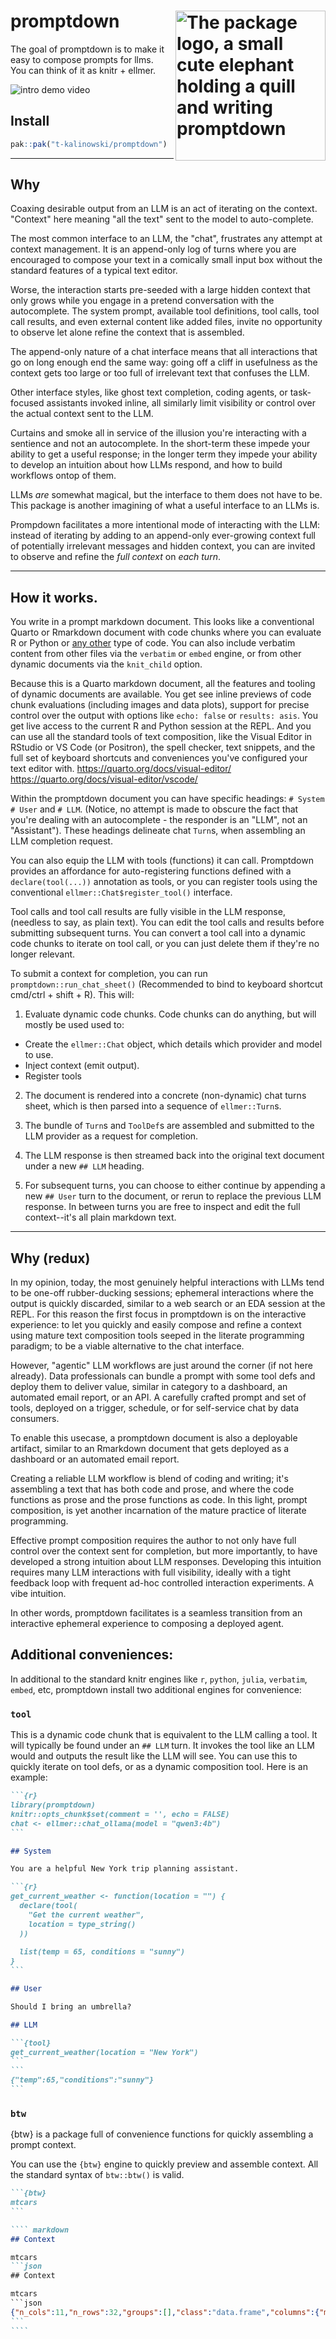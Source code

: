 # promptdown <img src="man/figures/logo.png" alt="The package logo, a small cute elephant holding a quill and writing promptdown" align="right" height="240"/>

<!-- badges: start -->

<!-- badges: end -->

The goal of promptdown is to make it easy to compose prompts for llms.\
You can think of it as knitr + ellmer.


![intro demo video](https://github.com/user-attachments/assets/a5ed8e32-6c60-4875-932b-147b0f2f7e84)

## Install

``` r
pak::pak("t-kalinowski/promptdown")
```

------------------------------------------------------------------------

## Why

Coaxing desirable output from an LLM is an act of iterating on the
context. "Context" here meaning "all the text" sent to the model to
auto-complete.

The most common interface to an LLM, the "chat", frustrates any attempt
at context management. It is an append-only log of turns where you are
encouraged to compose your text in a comically small input box without
the standard features of a typical text editor.

Worse, the interaction starts pre-seeded with a large hidden context
that only grows while you engage in a pretend conversation with the
autocomplete. The system prompt, available tool definitions, tool calls,
tool call results, and even external content like added files, invite no
opportunity to observe let alone refine the context that is assembled.

The append-only nature of a chat interface means that all interactions
that go on long enough end the same way: going off a cliff in usefulness
as the context gets too large or too full of irrelevant text that
confuses the LLM.

Other interface styles, like ghost text completion, coding agents, or
task-focused assistants invoked inline, all similarly limit visibility
or control over the actual context sent to the LLM.

<!-- Using LLMs like this (to me) often feels like trying to play piano with oven mitts.  -->

Curtains and smoke all in service of the illusion you're interacting
with a sentience and not an autocomplete. In the short-term these impede
your ability to get a useful response; in the longer term they impede
your ability to develop an intuition about how LLMs respond, and how to
build workflows ontop of them.

LLMs *are* somewhat magical, but the interface to them does not have to
be. This package is another imagining of what a useful interface to an
LLMs is.

Prompdown facilitates a more intentional mode of interacting with the
LLM: instead of iterating by adding to an append-only ever-growing
context full of potentially irrelevant messages and hidden context, you
can are invited to observe and refine the *full context* on *each turn*.

------------------------------------------------------------------------

## How it works.

You write in a prompt markdown document. This looks like a conventional
Quarto or Rmarkdown document with code chunks where you can evaluate R
or Python or [any
other](https://bookdown.org/yihui/rmarkdown/language-engines.html) type
of code. You can also include verbatim content from other files via the
`verbatim` or `embed` engine, or from other dynamic documents via the
`knit_child` option.

Because this is a Quarto markdown document, all the features and tooling
of dynamic documents are available. You get see inline previews of code
chunk evaluations (including images and data plots), support for precise
control over the output with options like `echo: false` or
`results: asis`. You get live access to the current R and Python session
at the REPL. And you can use all the standard tools of text composition,
like the Visual Editor in RStudio or VS Code (or Positron), the spell
checker, text snippets, and the full set of keyboard shortcuts and
conveniences you've configured your text editor with.
<https://quarto.org/docs/visual-editor/>
<https://quarto.org/docs/visual-editor/vscode/>

Within the promptdown document you can have specific headings:
`# System` `# User` and `# LLM`. (Notice, no attempt is made to obscure
the fact that you're dealing with an autocomplete - the responder is an
"LLM", not an "Assistant"). These headings delineate chat `Turn`s, when
assembling an LLM completion request.

You can also equip the LLM with tools (functions) it can call.
Promptdown provides an affordance for auto-registering functions defined
with a `declare(tool(...))` annotation as tools, or you can register
tools using the conventional `ellmer::Chat$register_tool()` interface.

Tool calls and tool call results are fully visible in the LLM response,
(needless to say, as plain text). You can edit the tool calls and
results before submitting subsequent turns. You can convert a tool call
into a dynamic code chunks to iterate on tool call, or you can just
delete them if they're no longer relevant.

To submit a context for completion, you can run
`promptdown::run_chat_sheet()` (Recommended to bind to keyboard shortcut
cmd/ctrl + shift + R). This will:

1)  Evaluate dynamic code chunks. Code chunks can do anything, but will
    mostly be used used to:

-   Create the `ellmer::Chat` object, which details which provider and
    model to use.
-   Inject context (emit output).
-   Register tools

2)  The document is rendered into a concrete (non-dynamic) chat turns
    sheet, which is then parsed into a sequence of `ellmer::Turn`s.

3)  The bundle of `Turn`s and `ToolDef`s are assembled and submitted to
    the LLM provider as a request for completion.

4)  The LLM response is then streamed back into the original text
    document under a new `## LLM` heading.

5)  For subsequent turns, you can choose to either continue by appending
    a new `## User` turn to the document, or rerun to replace the
    previous LLM response. In between turns you are free to inspect and
    edit the full context--it's all plain markdown text.

------------------------------------------------------------------------

## Why (redux)

In my opinion, today, the most genuinely helpful interactions with LLMs
tend to be one-off rubber-ducking sessions; ephemeral interactions where
the output is quickly discarded, similar to a web search or an EDA
session at the REPL. For this reason the first focus in promptdown is on
the interactive experience: to let you quickly and easily compose and
refine a context using mature text composition tools seeped in the
literate programming paradigm; to be a viable alternative to the chat
interface.

However, "agentic" LLM workflows are just around the corner (if not here
already). Data professionals can bundle a prompt with some tool defs and
deploy them to deliver value, similar in category to a dashboard, an
automated email report, or an API. A carefully crafted prompt and set of
tools, deployed on a trigger, schedule, or for self-service chat by data
consumers.

To enable this usecase, a promptdown document is also a deployable
artifact, similar to an Rmarkdown document that gets deployed as a
dashboard or an automated email report.

Creating a reliable LLM workflow is blend of coding and writing; it's
assembling a text that has both code and prose, and where the code
functions as prose and the prose functions as code. In this light,
prompt composition, is yet another incarnation of the mature practice of
literate programming.

Effective prompt composition requires the author to not only have full
control over the context sent for completion, but more importantly, to
have developed a strong intuition about LLM responses. Developing this
intuition requires many LLM interactions with full visibility, ideally
with a tight feedback loop with frequent ad-hoc controlled interaction
experiments. A vibe intuition.

In other words, promptdown facilitates is a seamless transition from an
interactive ephemeral experience to composing a deployed agent.

## Additional conveniences:

In additional to the standard knitr engines like `r`, `python`, `julia`,
`verbatim`, `embed`, etc, promptdown install two additional engines for
convenience:

### `tool`

This is a dynamic code chunk that is equivalent to the LLM calling a
tool. It will typically be found under an `## LLM` turn. It invokes the
tool like an LLM would and outputs the result like the LLM will see. You
can use this to quickly iterate on tool defs, or as a dynamic
composition tool. Here is an example:

```` markdown
```{r}
library(promptdown)
knitr::opts_chunk$set(comment = '', echo = FALSE)
chat <- ellmer::chat_ollama(model = "qwen3:4b")
```

## System

You are a helpful New York trip planning assistant.

```{r}
get_current_weather <- function(location = "") {
  declare(tool(
    "Get the current weather",
    location = type_string()
  ))
  
  list(temp = 65, conditions = "sunny")
}
```

## User

Should I bring an umbrella?

## LLM

```{tool}
get_current_weather(location = "New York")
```
```
{"temp":65,"conditions":"sunny"}
```
````

### `btw`

{btw} is a package full of convenience functions for quickly assembling
a prompt context.

You can use the `{btw}` engine to quickly preview and assemble context.
All the standard syntax of `btw::btw()` is valid.

````` markdown
```{btw}
mtcars
```

```` markdown
## Context

mtcars
```json
## Context

mtcars
```json
{"n_cols":11,"n_rows":32,"groups":[],"class":"data.frame","columns":{"mpg":{"variable":"mpg","type":"numeric","mean":20.0906,"sd":6.0269,"p0":10.4,"p25":15.425,"p50":19.2,"p75":22.8,"p100":33.9},"cyl":{"variable":"cyl","type":"numeric","mean":6.1875,"sd":1.7859,"p0":4,"p25":4,"p50":6,"p75":8,"p100":8},"disp":{"variable":"disp","type":"numeric","mean":230.7219,"sd":123.9387,"p0":71.1,"p25":120.825,"p50":196.3,"p75":326,"p100":472},"hp":{"variable":"hp","type":"numeric","mean":146.6875,"sd":68.5629,"p0":52,"p25":96.5,"p50":123,"p75":180,"p100":335},"drat":{"variable":"drat","type":"numeric","mean":3.5966,"sd":0.5347,"p0":2.76,"p25":3.08,"p50":3.695,"p75":3.92,"p100":4.93},"wt":{"variable":"wt","type":"numeric","mean":3.2172,"sd":0.9785,"p0":1.513,"p25":2.5812,"p50":3.325,"p75":3.61,"p100":5.424},"qsec":{"variable":"qsec","type":"numeric","mean":17.8487,"sd":1.7869,"p0":14.5,"p25":16.8925,"p50":17.71,"p75":18.9,"p100":22.9},"vs":{"variable":"vs","type":"numeric","mean":0.4375,"sd":0.504,"p0":0,"p25":0,"p50":0,"p75":1,"p100":1},"am":{"variable":"am","type":"numeric","mean":0.4062,"sd":0.499,"p0":0,"p25":0,"p50":0,"p75":1,"p100":1},"gear":{"variable":"gear","type":"numeric","mean":3.6875,"sd":0.7378,"p0":3,"p25":3,"p50":4,"p75":4,"p100":5},"carb":{"variable":"carb","type":"numeric","mean":2.8125,"sd":1.6152,"p0":1,"p25":2,"p50":2,"p75":4,"p100":8}}}
```
````
`````
